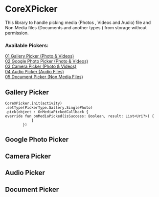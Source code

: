 # CoreXPicker

This library to handle picking media (Photos , Videos and Audio) file and Non Media files (Documents
and another types ) from storage without permission.

### Available Pickers:

[01 Gallery Picker (Photo & Videos)](#gallery-picker)<br/>
[02 Google Photo Picker (Photo & Videos)](#google-photo-picker)<br/>
[03 Camera Picker (Photo & Videos)](#camera-picker)<br/>
[04 Audio Picker (Audio Files)](#audio-picker)<br/>
[05 Document Picker (Non Media Files)](#document-picker)<br/>

## Gallery Picker

``` 
CoreXPicker.init(activity)
.setType(PickerType.Gallery.SinglePhoto)
.pick(object : OnMediaPickedCallback {
override fun onMediaPicked(isSuccess: Boolean, result: List<Uri?>) {
            }
        })

```


## Google Photo Picker

## Camera Picker

## Audio Picker

## Document Picker
